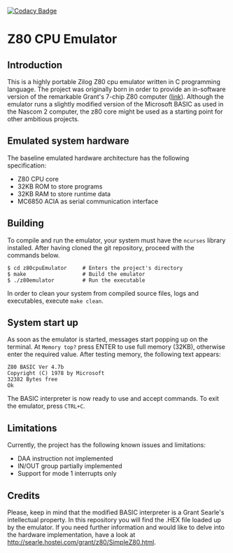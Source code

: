 [![Codacy Badge](https://api.codacy.com/project/badge/Grade/1a9e2b93183043dea19b13113a0cdfc5)](https://www.codacy.com/app/hardware994/z80cpuEmulator?utm_source=github.com&amp;utm_medium=referral&amp;utm_content=GiovanniScotti/z80cpuEmulator&amp;utm_campaign=Badge_Grade)

# Z80 CPU Emulator
## Introduction
This is a highly portable Zilog Z80 cpu emulator written in C programming language.
The project was originally born in order to provide an in-software version of the remarkable Grant's 7-chip Z80 computer ([link](http://searle.hostei.com/grant/z80/SimpleZ80.html)). Although the emulator runs a slightly modified version of the Microsoft BASIC as used in the Nascom 2 computer, the z80 core might be used as a starting point for other ambitious projects.

## Emulated system hardware
The baseline emulated hardware architecture has the following specification:
* Z80 CPU core
* 32KB ROM to store programs
* 32KB RAM to store runtime data
* MC6850 ACIA as serial communication interface

## Building
To compile and run the emulator, your system must have the `ncurses` library installed.
After having cloned the git repository, proceed with the commands below.

```console
$ cd z80cpuEmulator     # Enters the project's directory
$ make                  # Build the emulator
$ ./z80emulator         # Run the executable
```

In order to clean your system from compiled source files, logs and executables, execute `make clean`.

## System start up
As soon as the emulator is started, messages start popping up on the terminal.
At `Memory top?` press ENTER to use full memory (32KB), otherwise enter the required value. After testing memory, the following text appears:

```
Z80 BASIC Ver 4.7b
Copyright (C) 1978 by Microsoft
32382 Bytes free
Ok
```

The BASIC interpreter is now ready to use and accept commands.
To exit the emulator, press `CTRL+C`.

## Limitations
Currently, the project has the following known issues and limitations:
* DAA instruction not implemented
* IN/OUT group partially implemented
* Support for mode 1 interrupts only

## Credits
Please, keep in mind that the modified BASIC interpreter is a Grant Searle's intellectual property. In this repository you will find the .HEX file loaded up by the emulator. If you need further information and would like to delve into the hardware implementation, have a look at http://searle.hostei.com/grant/z80/SimpleZ80.html.
